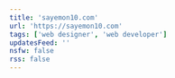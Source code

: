 ```yaml
---
title: 'sayemon10.com'
url: 'https://sayemon10.com'
tags: ['web designer', 'web developer']
updatesFeed: ''
nsfw: false
rss: false
---
```

